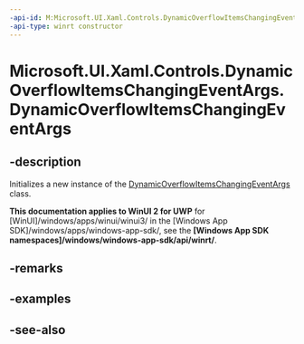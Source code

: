 ```yaml
---
-api-id: M:Microsoft.UI.Xaml.Controls.DynamicOverflowItemsChangingEventArgs.#ctor
-api-type: winrt constructor
---
```


<!-- Method syntax
public DynamicOverflowItemsChangingEventArgs()
-->

# Microsoft.UI.Xaml.Controls.DynamicOverflowItemsChangingEventArgs.DynamicOverflowItemsChangingEventArgs

## -description
Initializes a new instance of the [DynamicOverflowItemsChangingEventArgs](dynamicoverflowitemschangingeventargs.md) class.

**This documentation applies to WinUI 2 for UWP** for [WinUI]/windows/apps/winui/winui3/ in the [Windows App SDK]/windows/apps/windows-app-sdk/, see the **[Windows App SDK namespaces]/windows/windows-app-sdk/api/winrt/**.

## -remarks

## -examples

## -see-also
